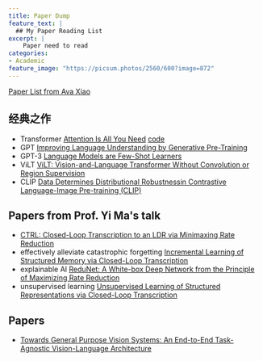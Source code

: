 ```yaml
---
title: Paper Dump
feature_text: |
  ## My Paper Reading List
excerpt: |
    Paper need to read
categories:
- Academic
feature_image: "https://picsum.photos/2560/600?image=872"
---
```


[Paper List from Ava Xiao](https://avaxiao.github.io/blog/paper_challenge/)

## 经典之作
- Transformer [Attention Is All You Need](https://arxiv.org/abs/1706.03762) [code](https://paperswithcode.com/paper/attention-is-all-you-need)
- GPT [Improving Language Understanding by Generative Pre-Training](https://paperswithcode.com/paper/improving-language-understanding-by)
- GPT-3 [Language Models are Few-Shot Learners](https://paperswithcode.com/paper/language-models-are-few-shot-learners)
- ViLT [ViLT: Vision-and-Language Transformer Without Convolution or Region Supervision](https://arxiv.org/abs/2102.03334)
- CLIP [Data Determines Distributional Robustnessin Contrastive Language-Image Pre-training (CLIP)](https://proceedings.mlr.press/v162/fang22a/fang22a.pdf)

## Papers from Prof. Yi Ma's talk
- [CTRL: Closed-Loop Transcription to an LDR via Minimaxing Rate Reduction](https://www.mdpi.com/1099-4300/24/4/456)
- effectively alleviate catastrophic forgetting [Incremental Learning of Structured Memory via Closed-Loop Transcription](https://arxiv.org/abs/2202.05411)
- explainable AI [ReduNet: A White-box Deep Network from the Principle of Maximizing Rate Reduction](https://arxiv.org/abs/2105.10446)
- unsupervised learning [Unsupervised Learning of Structured Representations via Closed-Loop Transcription](https://arxiv.org/abs/2210.16782)
  
## Papers
- [Towards General Purpose Vision Systems: An End-to-End Task-Agnostic Vision-Language Architecture](https://arxiv.org/pdf/2104.00743.pdf)